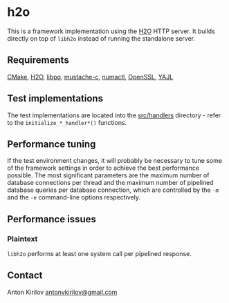 # h2o

This is a framework implementation using the [H2O](https://h2o.examp1e.net) HTTP server. It
builds directly on top of `libh2o` instead of running the standalone server.

## Requirements

[CMake](https://cmake.org), [H2O](https://h2o.examp1e.net), [libpq](https://www.postgresql.org),
[mustache-c](https://github.com/x86-64/mustache-c), [numactl](https://github.com/numactl/numactl),
[OpenSSL](https://www.openssl.org), [YAJL](https://lloyd.github.io/yajl)

## Test implementations

The test implementations are located into the [src/handlers](src/handlers) directory - refer to
the `initialize_*_handler*()` functions.

## Performance tuning

If the test environment changes, it will probably be necessary to tune some of the framework
settings in order to achieve the best performance possible. The most significant parameters are the
maximum number of database connections per thread and the maximum number of pipelined database
queries per database connection, which are controlled by the `-m` and the `-e` command-line
options respectively.

## Performance issues

### Plaintext

`libh2o` performs at least one system call per pipelined response.

## Contact

Anton Kirilov <antonvkirilov@gmail.com>
